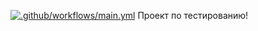 [![.github/workflows/main.yml](https://github.com/K1R5/hexlet-jest/actions/workflows/main.yml/badge.svg)](https://github.com/K1R5/hexlet-jest/actions/workflows/main.yml)
Проект по тестированию!
